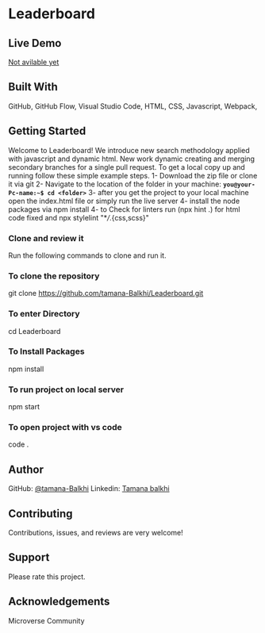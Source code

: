 # Leaderboard

## Live Demo

[Not avilable yet]()

## Built With

GitHub,
GitHub Flow,
Visual Studio Code,
HTML,
CSS,
Javascript,
Webpack,

## Getting Started

Welcome to Leaderboard! We introduce new search methodology applied with javascript and dynamic html. New work dynamic creating and merging secondary branches for a single pull request.
To get a local copy up and running follow these simple example steps.
1- Download the zip file or clone it via git
2- Navigate to the location of the folder in your machine:
**`you@your-Pc-name:~$ cd <folder>`**
3- after you get the project to your local machine open the index.html file or simply run the live server
4- install the node packages via npm install
4- to Check for linters run (npx hint .) for html code fixed and npx stylelint "\*_/_.{css,scss}"

### Clone and review it

Run the following commands to clone and run it.

### To clone the repository

git clone https://github.com/tamana-Balkhi/Leaderboard.git

### To enter Directory

cd Leaderboard

### To Install Packages

npm install

### To run project on local server

npm start

### To open project with vs code

code .

## Author

GitHub:
[@tamana-Balkhi](https://github.com/tamana-Balkhi)
Linkedin: [Tamana balkhi](https://www.linkedin.com/in/tamana-balkhi-1212171b6/)

## Contributing

Contributions, issues, and reviews are very welcome! 

## Support

Please rate this project.

## Acknowledgements

Microverse Community


